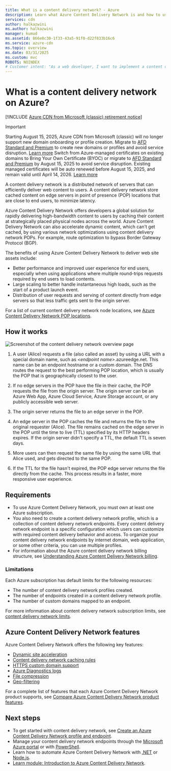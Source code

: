 ```yaml
---
title: What is a content delivery network? - Azure
description: Learn what Azure Content Delivery Network is and how to use it to deliver high-bandwidth content.
services: cdn
author: halkazwini
ms.author: halkazwini
manager: kumud
ms.assetid: 866e0c30-1f33-43a5-91f0-d22f033b16c6
ms.service: azure-cdn
ms.topic: overview
ms.date: 03/31/2025
ms.custom: mvc
ROBOTS: NOINDEX
# Customer intent: "As a web developer, I want to implement a content delivery network, so that I can improve the performance and user experience of my applications by delivering high-bandwidth content efficiently to end users."
---
```


# What is a content delivery network on Azure?

[!INCLUDE [Azure CDN from Microsoft (classic) retirement notice](../../includes/cdn-classic-retirement.md)]

> [!IMPORTANT]
> Starting August 15, 2025, Azure CDN from Microsoft (classic) will no longer support new domain onboarding or profile creation. Migrate to [AFD Standard and Premium](https://ms.portal.azure.com/#"https://ms.portal.azure.com/#") to create new domains or profiles and avoid service disruption. [Learn more](https://ms.portal.azure.com/verifyLink?href=https%3A%2F%2Faka.ms%2Fcdn%2Fmigration&id=Microsoft_Azure_Cdn"https://ms.portal.azure.com/verifylink?href=https%3a%2f%2faka.ms%2fcdn%2fmigration&id=microsoft_azure_cdn")
> Switch from Azure-managed certificates on existing domains to Bring Your Own Certificate (BYOC) or migrate to [AFD Standard and Premium](https://ms.portal.azure.com/#"https://ms.portal.azure.com/#") by August 15, 2025 to avoid service disruption. Existing managed certificates will be auto renewed before August 15, 2025, and remain valid until April 14, 2026. [Learn more](/azure/cdn/cdn-custom-ssl?toc=%2Fazure%2Ffrontdoor%2Ftoc.json&tabs=option-1-default-enable-https-with-a-cdn-managed-certificate"https://learn.microsoft.com/en-us/azure/cdn/cdn-custom-ssl?toc=%2fazure%2ffrontdoor%2ftoc.json&tabs=option-1-default-enable-https-with-a-cdn-managed-certificate")

A content delivery network is a distributed network of servers that can efficiently deliver web content to users. A content delivery network store cached content on edge servers in point of presence (POP) locations that are close to end users, to minimize latency.

Azure Content Delivery Network offers developers a global solution for rapidly delivering high-bandwidth content to users by caching their content at strategically placed physical nodes across the world. Azure Content Delivery Network can also accelerate dynamic content, which can't get cached, by using various network optimizations using content delivery network POPs. For example, route optimization to bypass Border Gateway Protocol (BGP).

The benefits of using Azure Content Delivery Network to deliver web site assets include:

- Better performance and improved user experience for end users, especially when using applications where multiple round-trips requests required by end users to load contents.
- Large scaling to better handle instantaneous high loads, such as the start of a product launch event.
- Distribution of user requests and serving of content directly from edge servers so that less traffic gets sent to the origin server.

For a list of current content delivery network node locations, see [Azure Content Delivery Network POP locations](cdn-pop-locations.md).

## How it works

![Screenshot of the content delivery network overview page](./media/cdn-overview/cdn-overview.png)

1. A user (Alice) requests a file (also called an asset) by using a URL with a special domain name, such as *&lt;endpoint name&gt;*.azureedge.net. This name can be an endpoint hostname or a custom domain. The DNS routes the request to the best performing POP location, which is usually the POP that is geographically closest to the user.

2. If no edge servers in the POP have the file in their cache, the POP requests the file from the origin server. The origin server can be an Azure Web App, Azure Cloud Service, Azure Storage account, or any publicly accessible web server.

3. The origin server returns the file to an edge server in the POP.

4. An edge server in the POP caches the file and returns the file to the original requester (Alice). The file remains cached on the edge server in the POP until the time to live (TTL) specified by its HTTP headers expires. If the origin server didn't specify a TTL, the default TTL is seven days.

5. More users can then request the same file by using the same URL that Alice used, and gets directed to the same POP.

6. If the TTL for the file hasn't expired, the POP edge server returns the file directly from the cache. This process results in a faster, more responsive user experience.

## Requirements

- To use Azure Content Delivery Network, you must own at least one Azure subscription.
- You also need to create a content delivery network profile, which is a collection of content delivery network endpoints. Every content delivery network endpoint is a specific configuration which users can customize with required content delivery behavior and access. To organize your content delivery network endpoints by internet domain, web application, or some other criteria, you can use multiple profiles.
- For information about the Azure content delivery network billing structure, see [Understanding Azure Content Delivery Network billing](cdn-billing.md).

### Limitations

Each Azure subscription has default limits for the following resources:
- The number of content delivery network profiles created.
- The number of endpoints created in a content delivery network profile.
- The number of custom domains mapped to an endpoint.

For more information about content delivery network subscription limits, see [content delivery network limits](../azure-resource-manager/management/azure-subscription-service-limits.md).

<a name='azure-cdn-features'></a>

## Azure Content Delivery Network features

Azure Content Delivery Network offers the following key features:

- [Dynamic site acceleration](cdn-dynamic-site-acceleration.md)
- [Content delivery network caching rules](cdn-caching-rules.md)
- [HTTPS custom domain support](cdn-custom-ssl.md)
- [Azure Diagnostics logs](cdn-azure-diagnostic-logs.md)
- [File compression](cdn-improve-performance.md)
- [Geo-filtering](cdn-restrict-access-by-country-region.md)

For a complete list of features that each Azure Content Delivery Network product supports, see [Compare Azure Content Delivery Network product features](cdn-features.md).

## Next steps

- To get started with content delivery network, see [Create an Azure Content Delivery Network profile and endpoint](cdn-create-new-endpoint.md).
- Manage your content delivery network endpoints through the [Microsoft Azure portal](https://portal.azure.com) or with [PowerShell](cdn-manage-powershell.md).
- Learn how to automate Azure Content Delivery Network with [.NET](cdn-app-dev-net.md) or [Node.js](cdn-app-dev-node.md).
- [Learn module: Introduction to Azure Content Delivery Network](/training/modules/intro-to-azure-content-delivery-network).
